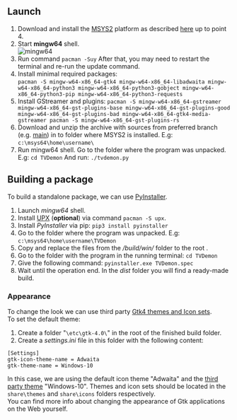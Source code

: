 ## Launch
1. Download and install the [MSYS2](https://www.msys2.org/) platform as described [here](https://www.msys2.org/) up to point 4. 
2. Start **mingw64** shell.  
![mingw64](https://user-images.githubusercontent.com/7511379/161400639-898ceb10-7de8-4557-bde1-25fe32bdfb03.png)
3. Run command `pacman -Suy` After that, you may need to restart the terminal and re-run the update command. 
4. Install minimal required packages:  
   `pacman -S mingw-w64-x86_64-gtk4 mingw-w64-x86_64-libadwaita mingw-w64-x86_64-python3 mingw-w64-x86_64-python3-gobject mingw-w64-x86_64-python3-pip mingw-w64-x86_64-python3-requests`
5. Install GStreamer and plugins:
`pacman -S mingw-w64-x86_64-gstreamer mingw-w64-x86_64-gst-plugins-base mingw-w64-x86_64-gst-plugins-good mingw-w64-x86_64-gst-plugins-bad mingw-w64-x86_64-gtk4-media-gstreamer pacman -S mingw-w64-x86_64-gst-plugins-rs`   
6. Download and unzip the archive with sources from preferred branch (e.g. [main](https://github.com/DYefremov/TVDemon/archive/refs/heads/main.zip)) in to folder where MSYS2 is installed. E.g: `c:\msys64\home\username\`
7. Run mingw64 shell. Go to the folder where the program was unpacked. E.g: `cd TVDemon`
And run: `./tvdemon.py`

## Building a package
To build a standalone package, we can use [PyInstaller](https://pyinstaller.readthedocs.io/en/stable/). 
1. Launch *mingw64* shell.
2. Install [UPX](https://upx.github.io/) (**optional**) via command `pacman -S upx`.
3. Install *PyInstaller* via pip:  `pip3 install pyinstaller`
4. Go to the folder where the program was unpacked. E.g: `c:\msys64\home\username\TVDemon`
5. Сopy and replace the files from the */build/win/* folder to the root .
6. Go to the folder with the program in the running terminal:  `cd TVDemon`
7. Give the following command: `pyinstaller.exe TVDemon.spec`
8. Wait until the operation end. In the *dist* folder you will find a ready-made build.

### Appearance
To change the look we can use third party [Gtk4 themes and Icon sets](https://www.gnome-look.org).   
To set the default theme:
1. Сreate a folder "`\etc\gtk-4.0\`" in the root of the finished build folder.
2. Create a _settings.ini_ file in this folder with the following content: 
  ```
  [Settings]
  gtk-icon-theme-name = Adwaita
  gtk-theme-name = Windows-10
  ```
In this case, we are using the default icon theme "Adwaita" and the [third party theme](https://github.com/B00merang-Project/Windows-10) "Windows-10".
Themes and icon sets should be located in the `share\themes` and `share\icons` folders respectively.  
You can find more info about changing the appearance of Gtk applications on the Web yourself. 
